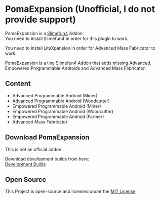 # PomaExpansion (Unofficial, I do not provide support)
PomaExpansion is a [Slimefun4](https://github.com/TheBusyBiscuit/Slimefun4/) Addon.<br>
You need to install Slimefun4 in order for this plugin to work.

You need to install LiteXpansion in order for Advanced Mass Fabricator to work.

PomaExpansion is a tiny Slimefun4 Addon that adds missing Advanced, Empowered Programmable Androids and Advanced Mass Fabricator.<br>


## Content
- Advanced Programmable Android (Miner)
- Advanced Programmable Android (Woodcutter)
- Empowered Programmable Android (Miner)
- Empowered Programmable Android (Woodcutter)
- Empowered Programmable Android (Farmer)
- Advanced Mass Fabricator

## Download PomaExpansion
This is not an official addon.

Download development builds from here:<br>
[Development Builds](https://github.com/TheOld-Crafters/PomaExpansion/releases)

## Open Source
This Project is open-source and licensed under the [MIT License](https://github.com/TheOld-Crafters/PomaExpansion/blob/master/LICENSE)
